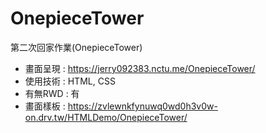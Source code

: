 # OnepieceTower
第二次回家作業(OnepieceTower)

* 畫面呈現 : https://jerry092383.nctu.me/OnepieceTower/
* 使用技術 : HTML, CSS
* 有無RWD : 有
* 畫面樣板 : https://zvlewnkfynuwq0wd0h3v0w-on.drv.tw/HTMLDemo/OnepieceTower/
